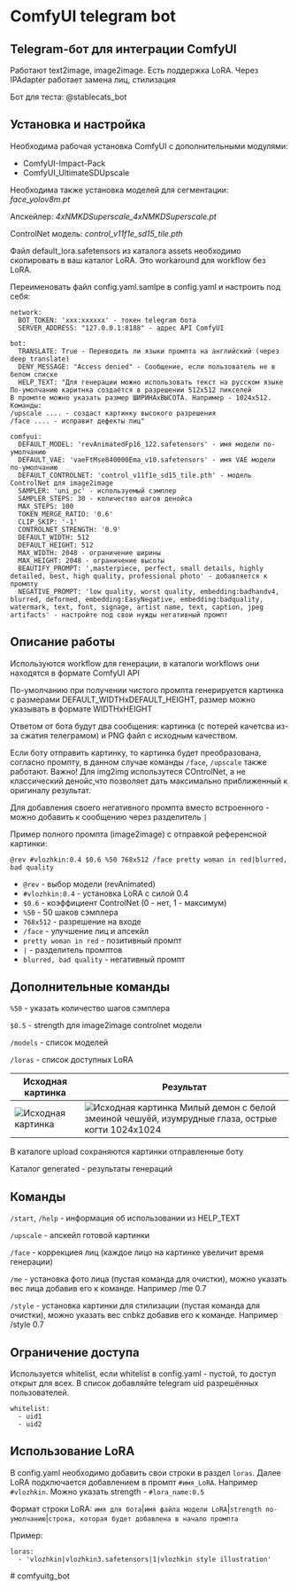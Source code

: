 # ComfyUI telegram bot

## Telegram-бот для интеграции ComfyUI

Работают text2image, image2image. Есть поддержка LoRA. Через IPAdapter работает замена лиц, стилизация

Бот для теста: @stablecats_bot

## Установка и настройка

Необходима рабочая установка ComfyUI с дополнительными модулями:

- ComfyUI-Impact-Pack
- ComfyUI_UltimateSDUpscale

Необходима также установка моделей для сегментации: *face_yolov8m.pt*

Апскейлер: *4xNMKDSuperscale_4xNMKDSuperscale.pt*

ControlNet модель: *control_v11f1e_sd15_tile.pth*

Файл default_lora.safetensors из каталога assets необходимо скопировать в ваш каталог LoRA. Это workaround для workflow без LoRA.


Переименовать файл config.yaml.samlpe в config.yaml и настроить под себя:
```
network:
  BOT_TOKEN: 'xxx:xxxxxx' - токен telegram бота
  SERVER_ADDRESS: "127.0.0.1:8188" - адрес API ComfyUI

bot:
  TRANSLATE: True - Переводить ли языки промпта на английский (через deep_translate)
  DENY_MESSAGE: "Access denied" - Сообщение, если пользователь не в белом списке
  HELP_TEXT: "Для генерации можно использовать текст на русском языке
По-умолчанию каритнка создаётся в разрешении 512x512 пикселей
В промпте можно указать размер ШИРИНАхВЫСОТА. Например - 1024x512.
Команды:
/upscale .... - создаст картинку высокого разрешения
/face .... - исправит дефекты лиц"

comfyui:
  DEFAULT_MODEL: 'revAnimatedFp16_122.safetensors' - имя модели по-умолчанию
  DEFAULT_VAE: 'vaeFtMse840000Ema_v10.safetensors' - имя VAE модели по-умолчанию
  DEFAULT_CONTROLNET: 'control_v11f1e_sd15_tile.pth' - модель ControlNet для image2image
  SAMPLER: 'uni_pc' - используемый сэмплер
  SAMPLER_STEPS: 30 - количество шагов денойса
  MAX_STEPS: 100
  TOKEN_MERGE_RATIO: '0.6'
  CLIP_SKIP: '-1'
  CONTROLNET_STRENGTH: '0.9'
  DEFAULT_WIDTH: 512
  DEFAULT_HEIGHT: 512
  MAX_WIDTH: 2048 - ограничение ширины     
  MAX_HEIGHT: 2048 - ограничение высоты
  BEAUTIFY_PROMPT: ',masterpiece, perfect, small details, highly detailed, best, high quality, professional photo' - добавляется к промпту
  NEGATIVE_PROMPT: 'low quality, worst quality, embedding:badhandv4, blurred, deformed, embedding:EasyNegative, embedding:badquality, watermark, text, font, signage, artist name, text, caption, jpeg artifacts' - настройте под свои нужды негативный промпт
```

## Описание работы

Используются workflow для генерации, в каталоги workflows они находятся в формате ComfyUI API

По-умолчанию при получении чистого промпта генерируется картинка с размерами DEFAULT_WIDTHxDEFAULT_HEIGHT, размер можно указывать в формате WIDTHxHEIGHT

Ответом от бота будут два сообщения: картинка (с потерей качетсва из-за сжатия телеграмом) и PNG файл с исходным качеством.

Если боту отправить картинку, то картинка будет преобразована, согласно промпту, в данном случае команды `/face`, `/upscale` также работают. Важно! Для img2img использутеся COntrolNet, а не классический денойс,что позволяет дать максимально приближенный к оригиналу результат.

Для добавления своего негативного промпта вместо встроенного - можно добавить к сообщению через разделитель `|`

Пример полного промпта (image2image) с отправкой референсной картинки:

`@rev #vlozhkin:0.4 $0.6 %50 768x512 /face pretty woman in red|blurred, bad quality`

- `@rev` - выбор модели (revAnimated)
- `#vlozhkin:0.4` - установка LoRA с силой 0.4
- `$0.6` - коэффициент ControlNet (0 - нет, 1 - максимум)
- `%50` - 50 шаков сэмплера
- `768x512` - разрешение на входе
- `/face` - улучшение лиц и апсекйл
- `pretty woman in red` - позитивный промпт
- `|` - разделитель промптов
- `blurred, bad quality` - негативный промпт

## Дополнительные команды

`%50` - указать количество шагов сэмплера

`$0.5` - strength для image2image controlnet модели

`/models` - список моделей

`/loras` - список доступных LoRA



Исходная картинка | Результат
--- | ---
![Исходная картинка](https://raw.githubusercontent.com/zlsl/comfyui_telegram_bot/main/examples/i2i_src.jpg) | ![Исходная картинка](https://raw.githubusercontent.com/zlsl/comfyui_telegram_bot/main/examples/i2i_result.jpg) Милый демон с белой змеиной чешуёй, изумрудные глаза, острые когти 1024x1024


В каталоге upload сохраняются картинки отправленные боту

Каталог generated - результаты генераций


## Команды

`/start`, `/help` - информация об использовании из HELP_TEXT

`/upscale` - апскейл готовой картинки

`/face` - коррекциея лиц (каждое лицо на картинке увеличит время генерации)

`/me` - установка фото лица (пустая команда для очистки), можно указать вес лица добавив его к команде. Например /me 0.7

`/style` - установка картинки для стилизации (пустая команда для очистки), можно указать вес cnbkz добавив его к команде. Например /style 0.7

## Ограничение доступа

Используется whitelist, если whitelist в config.yaml - пустой, то доступ открыт для всех. В список добавляйте telegram uid разрешённых пользователей.

```
whitelist:
  - uid1
  - uid2
```


## Использование LoRA

В config.yaml необходимо добавить свои строки в раздел `loras`. Далее LoRA подключается добавлением в промпт `#имя_LoRA`. Например `#vlozhkin`. Можно указать strength - `#lora_name:0.5`

Формат строки LoRA: `имя для бота`|`имя файла модели LoRA`|`strength по-умолчанию`|`строка, которая будет добавлена в начало промпта`

Пример:

```
loras:
  - 'vlozhkin|vlozhkin3.safetensors|1|vlozhkin style illustration'
```
#   c o m f y u i t g _ b o t  
 